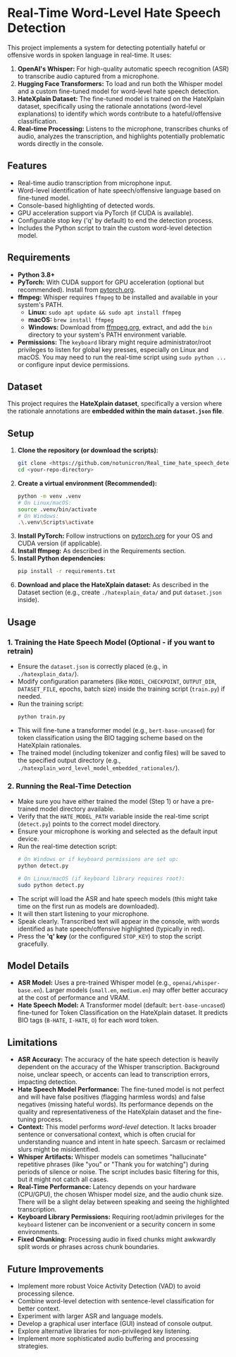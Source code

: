 # Real-Time Word-Level Hate Speech Detection

This project implements a system for detecting potentially hateful or offensive words in spoken language in real-time. It uses:

1.  **OpenAI's Whisper:** For high-quality automatic speech recognition (ASR) to transcribe audio captured from a microphone.
2.  **Hugging Face Transformers:** To load and run both the Whisper model and a custom fine-tuned model for word-level hate speech detection.
3.  **HateXplain Dataset:** The fine-tuned model is trained on the HateXplain dataset, specifically using the rationale annotations (word-level explanations) to identify which words contribute to a hateful/offensive classification.
4.  **Real-time Processing:** Listens to the microphone, transcribes chunks of audio, analyzes the transcription, and highlights potentially problematic words directly in the console.

## Features

*   Real-time audio transcription from microphone input.
*   Word-level identification of hate speech/offensive language based on fine-tuned model.
*   Console-based highlighting of detected words.
*   GPU acceleration support via PyTorch (if CUDA is available).
*   Configurable stop key ('q' by default) to end the detection process.
*   Includes the Python script to train the custom word-level detection model.

## Requirements

*   **Python 3.8+**
*   **PyTorch:** With CUDA support for GPU acceleration (optional but recommended). Install from [pytorch.org](https://pytorch.org/).
*   **ffmpeg:** Whisper requires `ffmpeg` to be installed and available in your system's PATH.
    *   **Linux:** `sudo apt update && sudo apt install ffmpeg`
    *   **macOS:** `brew install ffmpeg`
    *   **Windows:** Download from [ffmpeg.org](https://ffmpeg.org/download.html), extract, and add the `bin` directory to your system's PATH environment variable.
*   **Permissions:** The `keyboard` library might require administrator/root privileges to listen for global key presses, especially on Linux and macOS. You may need to run the real-time script using `sudo python ...` or configure input device permissions.

## Dataset

This project requires the **HateXplain dataset**, specifically a version where the rationale annotations are **embedded within the main `dataset.json` file**.

## Setup

1.  **Clone the repository (or download the scripts):**
    ```bash
    git clone <https://github.com/notunicron/Real_time_hate_speech_detection.git>
    cd <your-repo-directory>
    ```
2.  **Create a virtual environment (Recommended):**
    ```bash
    python -m venv .venv
    # On Linux/macOS:
    source .venv/bin/activate
    # On Windows:
    .\.venv\Scripts\activate
    ```
3.  **Install PyTorch:** Follow instructions on [pytorch.org](https://pytorch.org/) for your OS and CUDA version (if applicable).
4.  **Install ffmpeg:** As described in the Requirements section.
5.  **Install Python dependencies:**
    ```bash
    pip install -r requirements.txt
    ```
6.  **Download and place the HateXplain dataset:** As described in the Dataset section (e.g., create `./hatexplain_data/` and put `dataset.json` inside).

## Usage

### 1. Training the Hate Speech Model (Optional - if you want to retrain)

*   Ensure the `dataset.json` is correctly placed (e.g., in `./hatexplain_data/`).
*   Modify configuration parameters (like `MODEL_CHECKPOINT`, `OUTPUT_DIR`, `DATASET_FILE`, epochs, batch size) inside the training script (`train.py`) if needed.
*   Run the training script:
    ```bash
    python train.py
    ```
*   This will fine-tune a transformer model (e.g., `bert-base-uncased`) for token classification using the BIO tagging scheme based on the HateXplain rationales.
*   The trained model (including tokenizer and config files) will be saved to the specified output directory (e.g., `./hatexplain_word_level_model_embedded_rationales/`).

### 2. Running the Real-Time Detection

*   Make sure you have either trained the model (Step 1) or have a pre-trained model directory available.
*   Verify that the `HATE_MODEL_PATH` variable inside the real-time script (`detect.py`) points to the correct model directory.
*   Ensure your microphone is working and selected as the default input device.
*   Run the real-time detection script:
    ```bash
    # On Windows or if keyboard permissions are set up:
    python detect.py

    # On Linux/macOS (if keyboard library requires root):
    sudo python detect.py
    ```
*   The script will load the ASR and hate speech models (this might take time on the first run as models are downloaded).
*   It will then start listening to your microphone.
*   Speak clearly. Transcribed text will appear in the console, with words identified as hate speech/offensive highlighted (typically in red).
*   Press the **'q' key** (or the configured `STOP_KEY`) to stop the script gracefully.

## Model Details

*   **ASR Model:** Uses a pre-trained Whisper model (e.g., `openai/whisper-base.en`). Larger models (`small.en`, `medium.en`) may offer better accuracy at the cost of performance and VRAM.
*   **Hate Speech Model:** A Transformer model (default: `bert-base-uncased`) fine-tuned for Token Classification on the HateXplain dataset. It predicts BIO tags (`B-HATE`, `I-HATE`, `O`) for each word token.

## Limitations

*   **ASR Accuracy:** The accuracy of the hate speech detection is heavily dependent on the accuracy of the Whisper transcription. Background noise, unclear speech, or accents can lead to transcription errors, impacting detection.
*   **Hate Speech Model Performance:** The fine-tuned model is not perfect and will have false positives (flagging harmless words) and false negatives (missing hateful words). Its performance depends on the quality and representativeness of the HateXplain dataset and the fine-tuning process.
*   **Context:** This model performs *word-level* detection. It lacks broader sentence or conversational context, which is often crucial for understanding nuance and intent in hate speech. Sarcasm or reclaimed slurs might be misidentified.
*   **Whisper Artifacts:** Whisper models can sometimes "hallucinate" repetitive phrases (like "you" or "Thank you for watching") during periods of silence or noise. The script includes basic filtering for this, but it might not catch all cases.
*   **Real-Time Performance:** Latency depends on your hardware (CPU/GPU), the chosen Whisper model size, and the audio chunk size. There will be a slight delay between speaking and seeing the highlighted transcription.
*   **Keyboard Library Permissions:** Requiring root/admin privileges for the `keyboard` listener can be inconvenient or a security concern in some environments.
*   **Fixed Chunking:** Processing audio in fixed chunks might awkwardly split words or phrases across chunk boundaries.

## Future Improvements

*   Implement more robust Voice Activity Detection (VAD) to avoid processing silence.
*   Combine word-level detection with sentence-level classification for better context.
*   Experiment with larger ASR and language models.
*   Develop a graphical user interface (GUI) instead of console output.
*   Explore alternative libraries for non-privileged key listening.
*   Implement more sophisticated audio buffering and processing strategies.